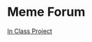# Meme Forum

[In Class Project](https://github.com/nashville-software-school/Vue-Workshop/blob/master/chapters/Session_6.md)
